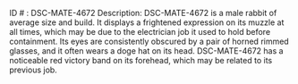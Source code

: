 ID # : DSC-MATE-4672
Description: DSC-MATE-4672 is a male rabbit of average size and build. It displays a frightened expression on its muzzle at all times, which may be due to the electrician job it used to hold before containment. Its eyes are consistently obscured by a pair of horned rimmed glasses, and it often wears a doge hat on its head. DSC-MATE-4672 has a noticeable red victory band on its forehead, which may be related to its previous job.